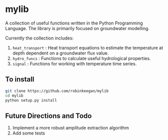 # mylib

A collection of useful functions written in the Python Programming Language. The library is primarily focused on groundwater modelling.

Currently the collection includes:

1. `heat_transport` : Heat transport equations to estimate the temperature at depth dependent on a groundwater flux value.
2. `hydro_funcs` : Functions to calculate useful hydrological properties.
3. `signal` : Functions for working with temperature time series.


## To install

```bash
git clone https://github.com/robinkeegan/mylib
cd mylib
python setup.py install
```

## Future Directions and Todo
1. Implement a more robust amplitude extraction algorithm
2. Add some tests
